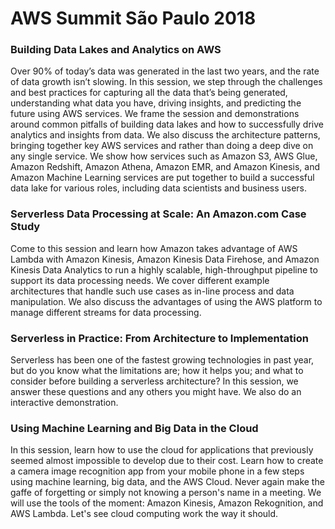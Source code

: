 # AWS Summit São Paulo 2018

### Building Data Lakes and Analytics on AWS

Over 90% of today’s data was generated in the last two years, and the rate of data growth isn’t slowing. In this session, we step through the challenges and best practices for capturing all the data that’s being generated, understanding what data you have, driving insights, and predicting the future using AWS services. We frame the session and demonstrations around common pitfalls of building data lakes and how to successfully drive analytics and insights from data. We also discuss the architecture patterns, bringing together key AWS services and rather than doing a deep dive on any single service. We show how services such as Amazon S3, AWS Glue, Amazon Redshift, Amazon Athena, Amazon EMR, and Amazon Kinesis, and Amazon Machine Learning services are put together to build a successful data lake for various roles, including data scientists and business users.

### Serverless Data Processing at Scale: An Amazon.com Case Study

Come to this session and learn how Amazon takes advantage of AWS Lambda with Amazon Kinesis, Amazon Kinesis Data Firehose, and Amazon Kinesis Data Analytics to run a highly scalable, high-throughput pipeline to support its data processing needs. We cover different example architectures that handle such use cases as in-line process and data manipulation. We also discuss the advantages of using the AWS platform to manage different streams for data processing.

### Serverless in Practice: From Architecture to Implementation

Serverless has been one of the fastest growing technologies in past year, but do you know what the limitations are; how it helps you; and what to consider before building a serverless architecture? In this session, we answer these questions and any others you might have. We also do an interactive demonstration.

### Using Machine Learning and Big Data in the Cloud

In this session, learn how to use the cloud for applications that previously seemed almost impossible to develop due to their cost. Learn how to create a camera image recognition app from your mobile phone in a few steps using machine learning, big data, and the AWS Cloud. Never again make the gaffe of forgetting or simply not knowing a person's name in a meeting. We will use the tools of the moment: Amazon Kinesis, Amazon Rekognition, and AWS Lambda. Let's see cloud computing work the way it should.

